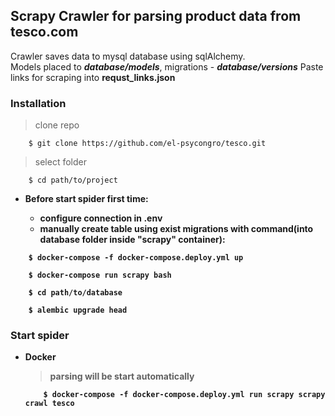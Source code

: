 ## Scrapy Crawler for parsing product data from tesco.com

Crawler saves data to mysql database using sqlAlchemy.<br>
Models placed to <i><b>database/models</b></i>, migrations - <i><b>database/versions</b></i>
Paste links for scraping into <b>requst_links.json</b>
### Installation

>clone repo
```shell 
    $ git clone https://github.com/el-psycongro/tesco.git  
```
>select folder 
```shell 
    $ cd path/to/project  
```
 - **<b>Before start spider first time:**
    - configure connection in  <b>.env</b>
    - manually create table using exist migrations with command(into database folder inside "scrapy" container):  
    
```shell 
    $ docker-compose -f docker-compose.deploy.yml up 
```
```shell 
    $ docker-compose run scrapy bash 
```
```shell 
    $ cd path/to/database
```
```shell
    $ alembic upgrade head
```
 ### Start spider
 - **Docker**
    > parsing will be start automatically
    ```shell 
        $ docker-compose -f docker-compose.deploy.yml run scrapy scrapy crawl tesco
    ```

